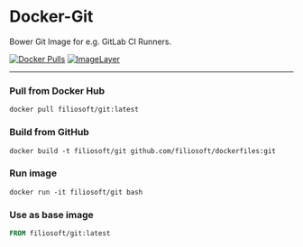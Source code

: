 # Docker-Git
Bower Git Image for e.g. GitLab CI Runners.

[![Docker Pulls](https://img.shields.io/docker/pulls/filiosoft/git.svg?style=flat-square)](https://hub.docker.com/r/filiosoft/git/)
[![ImageLayer](https://badge.imagelayers.io/filiosoft/git:latest.svg)](https://imagelayers.io/?images=filiosoft/git:latest)

----
### Pull from Docker Hub
```
docker pull filiosoft/git:latest
```

### Build from GitHub
```
docker build -t filiosoft/git github.com/filiosoft/dockerfiles:git
```

### Run image
```
docker run -it filiosoft/git bash
```

### Use as base image
```Dockerfile
FROM filiosoft/git:latest
```